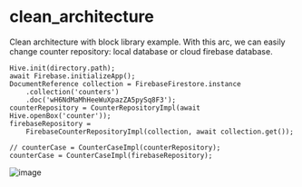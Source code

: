 # clean_architecture
Clean architecture with block library example.
With this arc, we can easily change counter repository: local database or cloud firebase database.

    Hive.init(directory.path);
    await Firebase.initializeApp();
    DocumentReference collection = FirebaseFirestore.instance
        .collection('counters')
        .doc('wH6NdMaMhHeeWuXpazZA5pySq8F3');
    counterRepository = CounterRepositoryImpl(await Hive.openBox('counter'));
    firebaseRepository =
        FirebaseCounterRepositoryImpl(collection, await collection.get());

    // counterCase = CounterCaseImpl(counterRepository);
    counterCase = CounterCaseImpl(firebaseRepository);

![image](https://user-images.githubusercontent.com/1174171/131537377-9471124b-f5c7-4396-b7fc-8a9bffe0c5ae.png)
